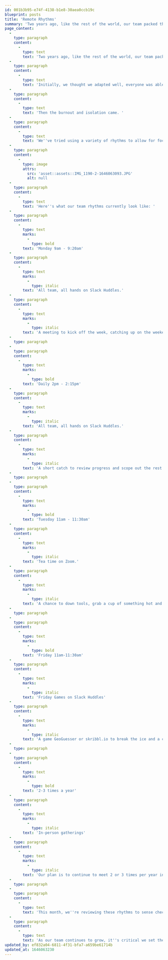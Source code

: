 ```yaml
---
id: 001b3b95-e74f-4138-b1e8-30aea0ccb19c
blueprint: posts
title: 'Remote Rhythms'
summary: 'Two years ago, like the rest of the world, our team packed their laptops into their bags and headed home to stay safe.'
page_content:
  -
    type: paragraph
    content:
      -
        type: text
        text: 'Two years ago, like the rest of the world, our team packed their laptops into their bags and headed home to stay safe. '
  -
    type: paragraph
    content:
      -
        type: text
        text: 'Initially, we thought we adapted well, everyone was able to continue working and it felt like business as normal.'
  -
    type: paragraph
    content:
      -
        type: text
        text: 'Then the burnout and isolation came. '
  -
    type: paragraph
    content:
      -
        type: text
        text: 'We''ve tried using a variety of rhythms to allow for focused solo work without the feeling of isolation or loneliness.'
  -
    type: paragraph
    content:
      -
        type: image
        attrs:
          src: 'asset::assets::IMG_1190-2-1646063093.JPG'
          alt: null
  -
    type: paragraph
    content:
      -
        type: text
        text: 'Here''s what our team rhythms currently look like: '
  -
    type: paragraph
    content:
      -
        type: text
        marks:
          -
            type: bold
        text: 'Monday 9am - 9:20am'
  -
    type: paragraph
    content:
      -
        type: text
        marks:
          -
            type: italic
        text: 'All team, all hands on Slack Huddles.'
  -
    type: paragraph
    content:
      -
        type: text
        marks:
          -
            type: italic
        text: 'A meeting to kick off the week, catching up on the weekend and chatting through active projects.'
  -
    type: paragraph
  -
    type: paragraph
    content:
      -
        type: text
        marks:
          -
            type: bold
        text: 'Daily 2pm - 2:15pm'
  -
    type: paragraph
    content:
      -
        type: text
        marks:
          -
            type: italic
        text: 'All team, all hands on Slack Huddles.'
  -
    type: paragraph
    content:
      -
        type: text
        marks:
          -
            type: italic
        text: 'A short catch to review progress and scope out the rest of the day.'
  -
    type: paragraph
  -
    type: paragraph
    content:
      -
        type: text
        marks:
          -
            type: bold
        text: 'Tuesday 11am - 11:30am'
  -
    type: paragraph
    content:
      -
        type: text
        marks:
          -
            type: italic
        text: 'Tea time on Zoom.'
  -
    type: paragraph
    content:
      -
        type: text
        marks:
          -
            type: italic
        text: 'A chance to down tools, grab a cup of something hot and chat with your colleagues.'
  -
    type: paragraph
  -
    type: paragraph
    content:
      -
        type: text
        marks:
          -
            type: bold
        text: 'Friday 11am-11:30am'
  -
    type: paragraph
    content:
      -
        type: text
        marks:
          -
            type: italic
        text: 'Friday Games on Slack Huddles'
  -
    type: paragraph
    content:
      -
        type: text
        marks:
          -
            type: italic
        text: 'A game GeoGuesser or skribbl.io to break the ice and a chance to catch up about anything but work.'
  -
    type: paragraph
  -
    type: paragraph
    content:
      -
        type: text
        marks:
          -
            type: bold
        text: '2-3 times a year'
  -
    type: paragraph
    content:
      -
        type: text
        marks:
          -
            type: italic
        text: 'In-person gatherings'
  -
    type: paragraph
    content:
      -
        type: text
        marks:
          -
            type: italic
        text: 'Our plan is to continue to meet 2 or 3 times per year in person, as a whole team. A chance to get to share experiences and spend time in person. '
  -
    type: paragraph
  -
    type: paragraph
    content:
      -
        type: text
        text: 'This month, we''re reviewing these rhythms to sense check them. '
  -
    type: paragraph
    content:
      -
        type: text
        text: 'As our team continues to grow, it''s critical we set the culture through our remote rhythms.'
updated_by: ef832a04-6811-4f31-bfa7-a659be61714b
updated_at: 1646063230
---
```

